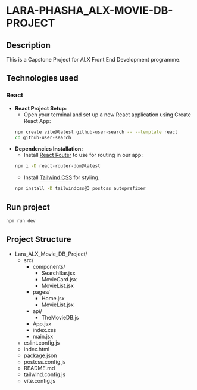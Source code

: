 # LARA-PHASHA_ALX-MOVIE-DB-PROJECT

## Description
This is a Capstone Project for ALX Front End Development programme.

## Technologies used

### React
* __React Project Setup:__
  - Open your terminal and set up a new React application using Create React App:
  ```bash
  npm create vite@latest github-user-search -- --template react
  cd github-user-search
  ```
* __Dependencies Installation:__
  - Install [React Router](https://reactrouter.com/start/declarative/installation) to use for routing in our app:
  ```bash
  npm i -D react-router-dom@latest
  ```
  - Install [Tailwind CSS](https://v3.tailwindcss.com/docs/guides/vite) for styling.
  ```bash
  npm install -D tailwindcss@3 postcss autoprefixer
  ```

## Run project
  ```bash
  npm run dev
  ```

## Project Structure
* Lara_ALX_Movie_DB_Project/
  - src/
    - components/
      - SearchBar.jsx
      - MovieCard.jsx
      - MovieList.jsx
    - pages/
      - Home.jsx
      - MovieList.jsx
    - api/
      - TheMovieDB.js
    - App.jsx
    - index.css
    - main.jsx
  - eslint.config.js
  - index.html
  - package.json
  - postcss.config.js
  - README.md
  - tailwind.config.js
  - vite.config.js
